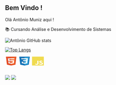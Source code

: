## Bem Vindo ! 
Olá Antônio Muniz aqui !

📚 Cursando Análise e Desenvolvimento de Sistemas



<div> 
    
![ Antônio GitHub stats](https://github-readme-stats.vercel.app/api?username=antonioemj&show_icons=true&theme=radical&bg_color=30,0d0d0d,191919&title_color=fff&text_color=fff&icon_color=79ff97)
 
[![Top Langs](https://github-readme-stats.vercel.app/api/top-langs/?username=antonioemj&layout=compact&theme=radical&bg_color=30,0d0d0d,191919&title_color=fff&text_color=fff&icon_color=79ff97)](https://github.com/antonioemj/github-readme-stats)


      
  <img align="center" alt="tay-HTML" height="30" width="40" src="https://raw.githubusercontent.com/devicons/devicon/master/icons/html5/html5-original.svg" style="max-width: 100%;">
  <img align="center" alt="tay-CSS" height="30" width="40" src="https://raw.githubusercontent.com/devicons/devicon/master/icons/css3/css3-original.svg" style="max-width: 100%;">
    <img align="center" alt="tay-Js" height="30" width="40" src="https://raw.githubusercontent.com/devicons/devicon/master/icons/javascript/javascript-plain.svg" style="max-width: 100%;">
   <br></br> 
  
<a href="https://www.linkedin.com/in/ant%C3%B4nio-eust%C3%A1quio/" target="_blank"><img src="https://img.shields.io/badge/-LinkedIn-%230077B5?style=for-the-badge&logo=linkedin&logoColor=white" target="_blank"></a>
<a href = "mailto:antonioemj@gmail.com"><img src="https://img.shields.io/badge/Gmail-D14836?style=for-the-badge&logo=gmail&logoColor=white" target="_blank"></a>
</div>

